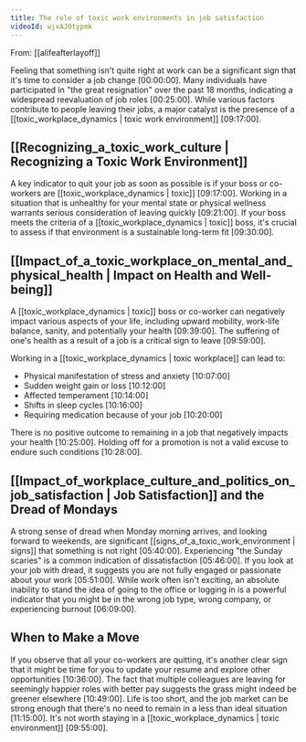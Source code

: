 ```yaml
---
title: The role of toxic work environments in job satisfaction
videoId: wjxAJ0typmk
---
```


From: [[alifeafterlayoff]] <br/> 

Feeling that something isn't quite right at work can be a significant sign that it's time to consider a job change <a class="yt-timestamp" data-t="00:00:00">[00:00:00]</a>. Many individuals have participated in "the great resignation" over the past 18 months, indicating a widespread reevaluation of job roles <a class="yt-timestamp" data-t="00:25:00">[00:25:00]</a>. While various factors contribute to people leaving their jobs, a major catalyst is the presence of a [[toxic_workplace_dynamics | toxic work environment]] <a class="yt-timestamp" data-t="09:17:00">[09:17:00]</a>.

## [[Recognizing_a_toxic_work_culture | Recognizing a Toxic Work Environment]]

A key indicator to quit your job as soon as possible is if your boss or co-workers are [[toxic_workplace_dynamics | toxic]] <a class="yt-timestamp" data-t="09:17:00">[09:17:00]</a>. Working in a situation that is unhealthy for your mental state or physical wellness warrants serious consideration of leaving quickly <a class="yt-timestamp" data-t="09:21:00">[09:21:00]</a>. If your boss meets the criteria of a [[toxic_workplace_dynamics | toxic]] boss, it's crucial to assess if that environment is a sustainable long-term fit <a class="yt-timestamp" data-t="09:30:00">[09:30:00]</a>.

## [[Impact_of_a_toxic_workplace_on_mental_and_physical_health | Impact on Health and Well-being]]

A [[toxic_workplace_dynamics | toxic]] boss or co-worker can negatively impact various aspects of your life, including upward mobility, work-life balance, sanity, and potentially your health <a class="yt-timestamp" data-t="09:39:00">[09:39:00]</a>. The suffering of one's health as a result of a job is a critical sign to leave <a class="yt-timestamp" data-t="09:59:00">[09:59:00]</a>.

Working in a [[toxic_workplace_dynamics | toxic workplace]] can lead to:
*   Physical manifestation of stress and anxiety <a class="yt-timestamp" data-t="10:07:00">[10:07:00]</a>
*   Sudden weight gain or loss <a class="yt-timestamp" data-t="10:12:00">[10:12:00]</a>
*   Affected temperament <a class="yt-timestamp" data-t="10:14:00">[10:14:00]</a>
*   Shifts in sleep cycles <a class="yt-timestamp" data-t="10:16:00">[10:16:00]</a>
*   Requiring medication because of your job <a class="yt-timestamp" data-t="10:20:00">[10:20:00]</a>

There is no positive outcome to remaining in a job that negatively impacts your health <a class="yt-timestamp" data-t="10:25:00">[10:25:00]</a>. Holding off for a promotion is not a valid excuse to endure such conditions <a class="yt-timestamp" data-t="10:28:00">[10:28:00]</a>.

## [[Impact_of_workplace_culture_and_politics_on_job_satisfaction | Job Satisfaction]] and the Dread of Mondays

A strong sense of dread when Monday morning arrives, and looking forward to weekends, are significant [[signs_of_a_toxic_work_environment | signs]] that something is not right <a class="yt-timestamp" data-t="05:40:00">[05:40:00]</a>. Experiencing "the Sunday scaries" is a common indication of dissatisfaction <a class="yt-timestamp" data-t="05:46:00">[05:46:00]</a>. If you look at your job with dread, it suggests you are not fully engaged or passionate about your work <a class="yt-timestamp" data-t="05:51:00">[05:51:00]</a>. While work often isn't exciting, an absolute inability to stand the idea of going to the office or logging in is a powerful indicator that you might be in the wrong job type, wrong company, or experiencing burnout <a class="yt-timestamp" data-t="06:09:00">[06:09:00]</a>.

## When to Make a Move

If you observe that all your co-workers are quitting, it's another clear sign that it might be time for you to update your resume and explore other opportunities <a class="yt-timestamp" data-t="10:36:00">[10:36:00]</a>. The fact that multiple colleagues are leaving for seemingly happier roles with better pay suggests the grass might indeed be greener elsewhere <a class="yt-timestamp" data-t="10:49:00">[10:49:00]</a>. Life is too short, and the job market can be strong enough that there's no need to remain in a less than ideal situation <a class="yt-timestamp" data-t="11:15:00">[11:15:00]</a>. It's not worth staying in a [[toxic_workplace_dynamics | toxic environment]] <a class="yt-timestamp" data-t="09:55:00">[09:55:00]</a>.
